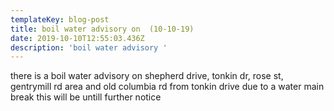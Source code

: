 ```yaml
---
templateKey: blog-post
title: boil water advisory on  (10-10-19)
date: 2019-10-10T12:55:03.436Z
description: 'boil water advisory '
---
```

there is a boil water advisory on shepherd drive, tonkin dr, rose st, gentrymill rd area and old columbia rd from tonkin drive due to a water main break this will be untill further notice
